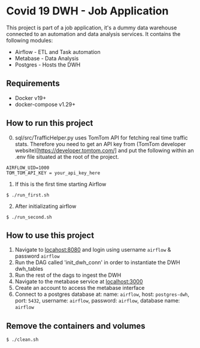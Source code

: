 # Covid 19 DWH - Job Application

This project is part of a job application, it's a dummy data warehouse connected to an automation and data analysis services. It contains the following modules:

- Airflow - ETL and Task automation
- Metabase - Data Analysis
- Postgres - Hosts the DWH


## Requirements

- Docker v19+
- docker-compose v1.29+

## How to run this project

0. sql/src/TrafficHelper.py uses TomTom API for fetching real time traffic stats. Therefore you need to get an API key from (TomTom developer website)[https://developer.tomtom.com/] and put the following within an .env file situated at the root of the project.

```
AIRFLOW_UID=1000
TOM_TOM_API_KEY = your_api_key_here
```

1. If this is the first time starting Airflow

```
$ ./run_first.sh
```

2. After initializating airflow

```
$ ./run_second.sh
```
## How to use this project

1. Navigate to [locahost:8080](http:locahost:8080) and login using username `airflow` & password `airflow`
2. Run the DAG called 'init_dwh_conn' in order to instantiate the DWH dwh_tables
3. Run the rest of the dags to ingest the DWH
4. Navigate to the metabase service at [localhost:3000](http:localhost:3000)
5. Create an account to access the metabase interface
6. Connect to a postgres database at: name: `airflow`, host: `postgres-dwh`, port: `5432`, username: `airflow`, password: `airflow`, database name: `airflow`

## Remove the containers and volumes

```
$ ./clean.sh
````
